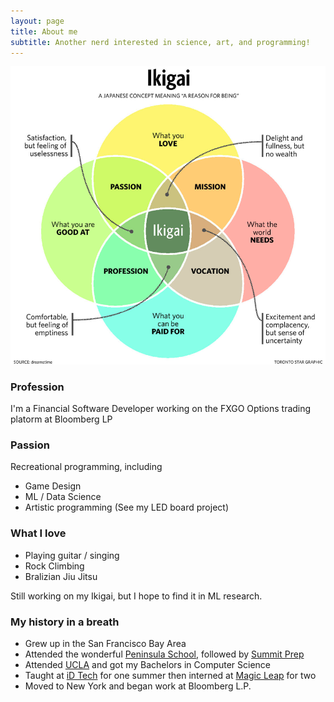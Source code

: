 ```yaml
---
layout: page
title: About me
subtitle: Another nerd interested in science, art, and programming!
---
```

![](img/Ikigai.png)

### Profession
I'm a Financial Software Developer working on the FXGO Options trading platorm at Bloomberg LP

### Passion
Recreational programming, including
 * Game Design
 * ML / Data Science
 * Artistic programming (See my LED board project)

### What I love
 * Playing guitar / singing
 * Rock Climbing
 * Bralizian Jiu Jitsu

Still working on my Ikigai, but I hope to find it in ML research.

### My history in a breath
 * Grew up in the San Francisco Bay Area
 * Attended the wonderful [Peninsula School](https://www.peninsulaschool.org/), followed by [Summit Prep](https://summitps.org/our-schools/summit-prep-redwood-city/)
 * Attended [UCLA](http://www.ucla.edu/) and got my Bachelors in Computer Science
 * Taught at [iD Tech](https://www.idtech.com/) for one summer then interned at [Magic Leap](https://www.magicleap.com/) for two
 * Moved to New York and began work at Bloomberg L.P.
